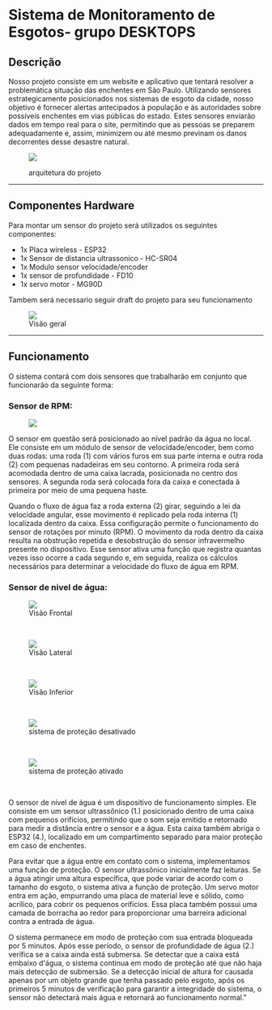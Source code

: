 <h1>Sistema de Monitoramento de Esgotos- grupo DESKTOPS</h1>
<h2>Descrição</h2>
<p>
Nosso projeto consiste em um website e aplicativo que tentará resolver  a problemática situação das enchentes em São Paulo. Utilizando sensores estrategicamente posicionados nos sistemas de esgoto da cidade, nosso objetivo é fornecer alertas antecipados à população e às autoridades sobre possíveis enchentes em vias públicas do estado. Estes sensores enviarão dados em tempo real para o site, permitindo que as pessoas se preparem adequadamente e, assim, minimizem ou até mesmo previnam os danos decorrentes desse desastre natural.
</p>
<figure>
  <img src="https://github.com/Gab0502/edge_sprint3/assets/104799843/df1e726d-8135-4853-bd1d-e83d667061fa">

  
  <figurecaption>arquitetura do projeto</figurecaption>
</figure>

<hr>

<h2>Componentes Hardware</h2>
<p>Para montar um sensor do projeto será utilizados os seguintes componentes:</p>
<nav>
  <ul>
    <li>1x Placa wireless - ESP32</li>
    <li>1x Sensor de distancia ultrassonico - HC-SR04</li>
    <li>1x Modulo sensor velocidade/encoder</li>
    <li>1x sensor de profundidade - FD10</li>
    <li>1x servo motor - MG90D</li>
  </ul>
</nav>
<p>Tambem será necessario seguir draft do projeto para seu funcionamento</p>
<figure>
  <img src="https://github.com/Gab0502/edge_sprint3/assets/104799843/3f0ec246-d85b-4e4e-b81e-60fd4d5fadbb">
  <br>
  <figurecaption>Visão geral</figurecaption>
</figure>

<hr>
<h2>Funcionamento</h2>
<p>O sistema contará com dois sensores que trabalharão em conjunto que funcionarão da seguinte forma: </p>

<h3>Sensor de RPM:</h3>

<figure>
  <img src="https://github.com/Gab0502/edge_sprint3/assets/104799843/7c10db10-bc08-45c7-89f2-857d5c24936c">
  <br>
</figure>
<p>O sensor em questão será posicionado ao nível padrão da água no local. Ele consiste em um módulo de sensor de velocidade/encoder, bem como duas rodas: uma roda (1) com vários furos em sua parte interna e outra roda (2) com pequenas nadadeiras em seu contorno. A primeira roda será acomodada dentro de uma caixa lacrada, posicionada no centro dos sensores. A segunda roda será colocada fora da caixa e conectada à primeira por meio de uma pequena haste.

Quando o fluxo de água faz a roda externa (2) girar, seguindo a lei da velocidade angular, esse movimento é replicado pela roda interna (1) localizada dentro da caixa. Essa configuração permite o funcionamento do sensor de rotações por minuto (RPM). O movimento da roda dentro da caixa resulta na obstrução repetida e desobstrução do sensor infravermelho presente no dispositivo. Esse sensor ativa uma função que registra quantas vezes isso ocorre a cada segundo e, em seguida, realiza os cálculos necessários para determinar a velocidade do fluxo de água em RPM.</p>

<h3>Sensor de nivel de água:</h3>

<figure>
  <img src="https://github.com/Gab0502/edge_sprint3/assets/104799843/4b0e6d3d-03e6-4e20-80e3-038d86b4fe42">
  <br>
  <figurecaption>Visão Frontal</figurecaption>
</figure>
<br>
<figure>
  <img src="https://github.com/Gab0502/edge_sprint3/assets/104799843/359dfcc7-4231-478b-b9ea-1b69758fd8cf">
  <br>
  <figurecaption>Visão Lateral</figurecaption>
</figure>
<br>
<figure>
  <img src="https://github.com/Gab0502/edge_sprint3/assets/104799843/084320a0-9382-4d3a-9a19-b3fc5b402a77">
  <br>
  <figurecaption>Visão Inferior</figurecaption>
</figure>
<br>
<figure>
  <img src="https://github.com/Gab0502/edge_sprint3/assets/104799843/c45569b3-bbfa-45e7-bdaf-72920b2e5c83">
  <br>
  <figurecaption>sistema de proteção desativado</figurecaption>
</figure>
<br>
<figure>
  <img src="https://github.com/Gab0502/edge_sprint3/assets/104799843/f113bcb4-7dc0-4ada-b2f0-48780abd1f53">
  <br>
  <figurecaption>sistema de proteção ativado</figurecaption>
</figure>
<br>
<p>
O sensor de nível de água é um dispositivo de funcionamento simples. Ele consiste em um sensor ultrassônico (1.) posicionado dentro de uma caixa com pequenos orifícios, permitindo que o som seja emitido e retornado para medir a distância entre o sensor e a água. Esta caixa também abriga o ESP32 (4.), localizado em um compartimento separado para maior proteção em caso de enchentes.

Para evitar que a água entre em contato com o sistema, implementamos uma função de proteção. O sensor ultrassônico inicialmente faz leituras. Se a água atingir uma altura específica, que pode variar de acordo com o tamanho do esgoto, o sistema ativa a função de proteção. Um servo motor entra em ação, empurrando uma placa de material leve e sólido, como acrílico, para cobrir os pequenos orifícios. Essa placa também possui uma camada de borracha ao redor para proporcionar uma barreira adicional contra a entrada de água.

O sistema permanece em modo de proteção com sua entrada bloqueada por 5 minutos. Após esse período, o sensor de profundidade de água (2.) verifica se a caixa ainda está submersa. Se detectar que a caixa está embaixo d'água, o sistema continua em modo de proteção até que não haja mais detecção de submersão. Se a detecção inicial de altura for causada apenas por um objeto grande que tenha passado pelo esgoto, após os primeiros 5 minutos de verificação para garantir a integridade do sistema, o sensor não detectará mais água e retornará ao funcionamento normal."
</p>






